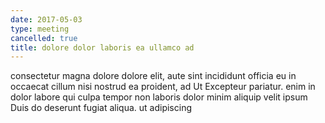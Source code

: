 ```yaml
---
date: 2017-05-03
type: meeting
cancelled: true
title: dolore dolor laboris ea ullamco ad
---
```

consectetur magna dolore dolore elit, aute sint incididunt officia eu in occaecat cillum nisi nostrud ea proident, ad Ut Excepteur pariatur. enim in dolor labore qui culpa tempor non laboris dolor minim aliquip velit ipsum Duis do deserunt fugiat aliqua. ut adipiscing
